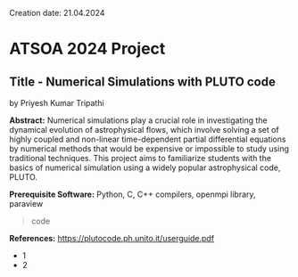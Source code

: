 Creation date: 21.04.2024
# ATSOA 2024 Project
## Title - Numerical Simulations with PLUTO code
by Priyesh Kumar Tripathi

**Abstract:** Numerical simulations play a crucial role in investigating the dynamical evolution of astrophysical flows, which involve solving a set of highly coupled and non-linear time-dependent partial differential equations by numerical methods that would be expensive or impossible to study using traditional techniques. This project aims to familiarize students with the basics of numerical simulation using a widely popular astrophysical code, PLUTO.

**Prerequisite Software:** Python, C, C++ compilers, openmpi library, paraview
> code

**References:** https://plutocode.ph.unito.it/userguide.pdf
 
- 1
- 2
